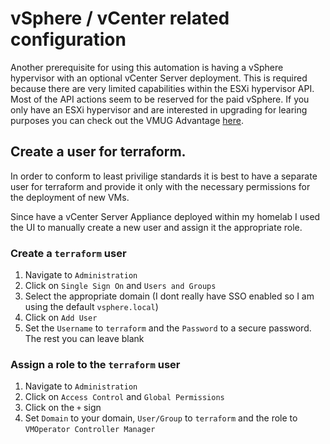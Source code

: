 # vSphere / vCenter related configuration

Another prerequisite for using this automation is having a vSphere hypervisor with an optional vCenter Server deployment. This is required because there are very limited capabilities within the ESXi hypervisor API. Most of the API actions seem to be reserved for the paid vSphere. If you only have an ESXi hypervisor and are interested in upgrading for learing purposes you can check out the VMUG Advantage [here](https://www.vmug.com/membership/vmug-advantage-membership/).

## Create a user for terraform.

In order to conform to least privilige standards it is best to have a separate user for terraform and provide it only with the necessary permissions for the deployment of new VMs.

Since have a vCenter Server Appliance deployed within my homelab I used the UI to manually create a new user and assign it the appropriate role.

### Create a `terraform` user

1. Navigate to `Administration`
2. Click on `Single Sign On` and `Users and Groups`
3. Select the appropriate domain (I dont really have SSO enabled so I am using the default `vsphere.local`)
4. Click on `Add User`
5. Set the `Username` to `terraform` and the `Password` to a secure password. The rest you can leave blank

### Assign a role to the `terraform` user

1. Navigate to `Administration`
2. Click on `Access Control` and `Global Permissions`
3. Click on the `+` sign
4. Set `Domain` to your domain, `User/Group` to `terraform` and the role to `VMOperator Controller Manager`
